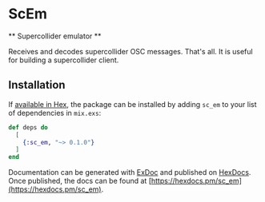# ScEm

** Supercollider emulator **

Receives and decodes supercollider OSC messages. That's all. It is useful for building a supercollider client.

## Installation

If [available in Hex](https://hex.pm/docs/publish), the package can be installed
by adding `sc_em` to your list of dependencies in `mix.exs`:

```elixir
def deps do
  [
    {:sc_em, "~> 0.1.0"}
  ]
end
```

Documentation can be generated with [ExDoc](https://github.com/elixir-lang/ex_doc)
and published on [HexDocs](https://hexdocs.pm). Once published, the docs can
be found at [https://hexdocs.pm/sc_em](https://hexdocs.pm/sc_em).

